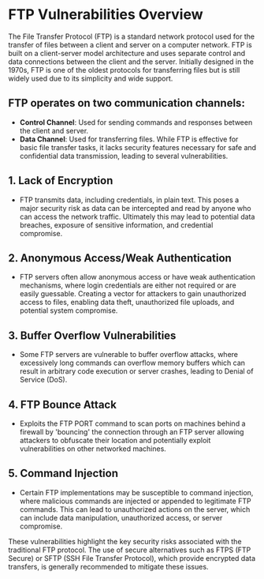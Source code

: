 # FTP Vulnerabilities Overview

The File Transfer Protocol (FTP) is a standard network protocol used for the transfer of files between a client and server on a computer network. FTP is built on a client-server model architecture and uses separate control and data connections between the client and the server. Initially designed in the 1970s, FTP is one of the oldest protocols for transferring files but is still widely used due to its simplicity and wide support.

## FTP operates on two communication channels:
- **Control Channel**: Used for sending commands and responses between the client and server.
- **Data Channel**: Used for transferring files.
While FTP is effective for basic file transfer tasks, it lacks security features necessary for safe and confidential data transmission, leading to several vulnerabilities.

## 1. Lack of Encryption
- FTP transmits data, including credentials, in plain text. This poses a major security risk as data can be intercepted and read by anyone who can access the network traffic. Ultimately this may lead to potential data breaches, exposure of sensitive information, and credential compromise.

## 2. Anonymous Access/Weak Authentication
- FTP servers often allow anonymous access or have weak authentication mechanisms, where login credentials are either not required or are easily guessable. Creating a vector for attackers to gain unauthorized access to files, enabling data theft, unauthorized file uploads, and potential system compromise.

## 3. Buffer Overflow Vulnerabilities
- Some FTP servers are vulnerable to buffer overflow attacks, where excessively long commands can overflow memory buffers which can result in arbitrary code execution or server crashes, leading to Denial of Service (DoS).

## 4. FTP Bounce Attack
-  Exploits the FTP PORT command to scan ports on machines behind a firewall by 'bouncing' the connection through an FTP server allowing attackers to obfuscate their location and potentially exploit vulnerabilities on other networked machines.

## 5. Command Injection
- Certain FTP implementations may be susceptible to command injection, where malicious commands are injected or appended to legitimate FTP commands. This can lead to unauthorized actions on the server, which can include data manipulation, unauthorized access, or server compromise.


These vulnerabilities highlight the key security risks associated with the traditional FTP protocol. The use of secure alternatives such as FTPS (FTP Secure) or SFTP (SSH File Transfer Protocol), which provide encrypted data transfers, is generally recommended to mitigate these issues.
